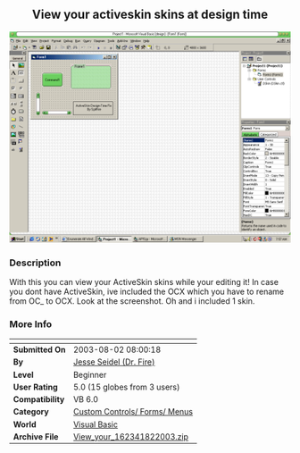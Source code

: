 ﻿<div align="center">

## View your activeskin skins at design time

<img src="PIC200382236219765.gif">
</div>

### Description

With this you can view your ActiveSkin skins while your editing it! In case you dont have ActiveSkin, ive included the OCX which you have to rename from OC_ to OCX. Look at the screenshot. Oh and i included 1 skin.
 
### More Info
 


<span>             |<span>
---                |---
**Submitted On**   |2003-08-02 08:00:18
**By**             |[Jesse Seidel \(Dr\. Fire\)](https://github.com/Planet-Source-Code/PSCIndex/blob/master/ByAuthor/jesse-seidel-dr-fire.md)
**Level**          |Beginner
**User Rating**    |5.0 (15 globes from 3 users)
**Compatibility**  |VB 6\.0
**Category**       |[Custom Controls/ Forms/  Menus](https://github.com/Planet-Source-Code/PSCIndex/blob/master/ByCategory/custom-controls-forms-menus__1-4.md)
**World**          |[Visual Basic](https://github.com/Planet-Source-Code/PSCIndex/blob/master/ByWorld/visual-basic.md)
**Archive File**   |[View\_your\_162341822003\.zip](https://github.com/Planet-Source-Code/jesse-seidel-dr-fire-view-your-activeskin-skins-at-design-time__1-47350/archive/master.zip)








